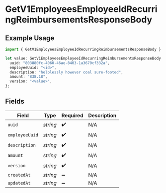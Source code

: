 # GetV1EmployeesEmployeeIdRecurringReimbursementsResponseBody

## Example Usage

```typescript
import { GetV1EmployeesEmployeeIdRecurringReimbursementsResponseBody } from "@gusto/embedded-api/models/operations/getv1employeesemployeeidrecurringreimbursements.js";

let value: GetV1EmployeesEmployeeIdRecurringReimbursementsResponseBody = {
  uuid: "803880fc-4060-46ae-8403-1a3670cf332a",
  employeeUuid: "<id>",
  description: "helplessly however coal sure-footed",
  amount: "838.18",
  version: "<value>",
};
```

## Fields

| Field              | Type               | Required           | Description        |
| ------------------ | ------------------ | ------------------ | ------------------ |
| `uuid`             | *string*           | :heavy_check_mark: | N/A                |
| `employeeUuid`     | *string*           | :heavy_check_mark: | N/A                |
| `description`      | *string*           | :heavy_check_mark: | N/A                |
| `amount`           | *string*           | :heavy_check_mark: | N/A                |
| `version`          | *string*           | :heavy_check_mark: | N/A                |
| `createdAt`        | *string*           | :heavy_minus_sign: | N/A                |
| `updatedAt`        | *string*           | :heavy_minus_sign: | N/A                |